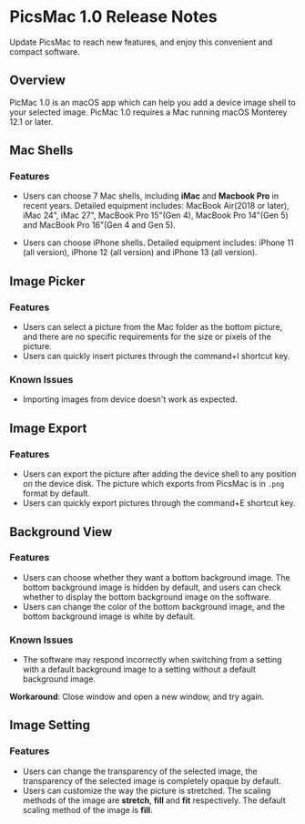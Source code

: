 # PicsMac 1.0 Release Notes
Update PicsMac to reach new features, and enjoy this convenient and compact software.

## Overview
PicMac 1.0 is an macOS app which can help you add a device image shell to your selected image. PicMac 1.0 requires a Mac running macOS Monterey 12.1 or later.

## Mac Shells 
### Features
- Users can choose 7 Mac shells, including **iMac** and **Macbook Pro** in recent years. Detailed equipment includes: MacBook Air(2018 or later), iMac 24", iMac 27", MacBook Pro 15"(Gen 4), MacBook Pro 14"(Gen 5) and MacBook Pro 16"(Gen 4 and Gen 5).

- Users can choose iPhone shells. Detailed equipment includes: iPhone 11 (all version), iPhone 12 (all version) and iPhone 13 (all version).

## Image Picker
### Features
- Users can select a picture from the Mac folder as the bottom picture, and there are no specific requirements for the size or pixels of the picture.
- Users can quickly insert pictures through the command+I shortcut key.

### Known Issues
- Importing images from device doesn't work as expected.

## Image Export
### Features
- Users can export the picture after adding the device shell to any position on the device disk. The picture which exports from PicsMac is in `.png` format by default.
- Users can quickly export pictures through the command+E shortcut key.

## Background View
### Features
- Users can choose whether they want a bottom background image. The bottom background image is hidden by default, and users can check whether to display the bottom background image on the software.
- Users can change the color of the bottom background image, and the bottom background image is white by default.

### Known Issues
- The software may respond incorrectly when switching from a setting with a default background image to a setting without a default background image.

**Workaround**: Close window and open a new window, and try again.

## Image Setting
### Features
- Users can change the transparency of the selected image, the transparency of the selected image is completely opaque by default.
- Users can customize the way the picture is stretched. The scaling methods of the image are **stretch**, **fill** and **fit** respectively. The default scaling method of the image is **fill**.

